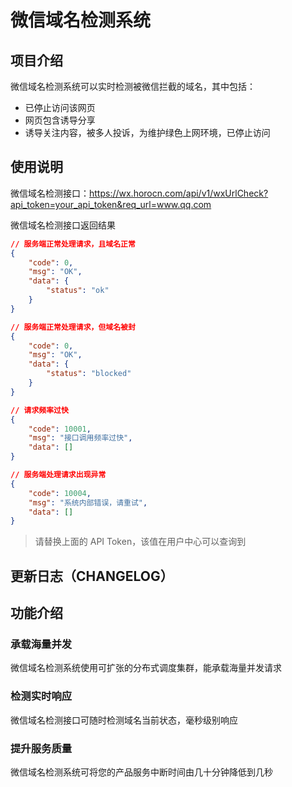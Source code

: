 # 微信域名检测系统

## 项目介绍
微信域名检测系统可以实时检测被微信拦截的域名，其中包括：
* 已停止访问该网页
* 网页包含诱导分享
* 诱导关注内容，被多人投诉，为维护绿色上网环境，已停止访问

## 使用说明
微信域名检测接口：[https://wx.horocn.com/api/v1/wxUrlCheck?api_token=your_api_token&req_url=www.qq.com
](https://wx.horocn.com/api/v1/wxUrlCheck?api_token=your_api_token&req_url=www.qq.com)

微信域名检测接口返回结果
```json
// 服务端正常处理请求，且域名正常
{
    "code": 0,
    "msg": "OK",
    "data": {
        "status": "ok"
    }
}

// 服务端正常处理请求，但域名被封
{
    "code": 0,
    "msg": "OK",
    "data": {
        "status": "blocked"
    }
}

// 请求频率过快
{
    "code": 10001,
    "msg": "接口调用频率过快",
    "data": []
}

// 服务端处理请求出现异常
{
    "code": 10004,
    "msg": "系统内部错误，请重试",
    "data": []
}
```

> 请替换上面的 API Token，该值在用户中心可以查询到

## 更新日志（CHANGELOG）

## 功能介绍
### 承载海量并发
微信域名检测系统使用可扩张的分布式调度集群，能承载海量并发请求

### 检测实时响应
微信域名检测接口可随时检测域名当前状态，毫秒级别响应

### 提升服务质量
微信域名检测系统可将您的产品服务中断时间由几十分钟降低到几秒
